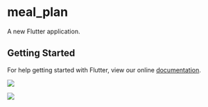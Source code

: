 # meal_plan

A new Flutter application.

## Getting Started

For help getting started with Flutter, view our online
[documentation](https://flutter.io/).

![](assets/img/demo1.gif)

![](assets/img/demo2.gif)
